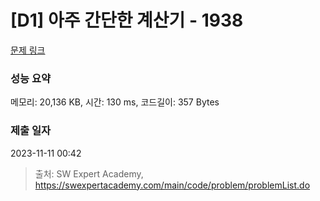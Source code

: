 # [D1] 아주 간단한 계산기 - 1938 

[문제 링크](https://swexpertacademy.com/main/code/problem/problemDetail.do?contestProbId=AV5PjsYKAMIDFAUq) 

### 성능 요약

메모리: 20,136 KB, 시간: 130 ms, 코드길이: 357 Bytes

### 제출 일자

2023-11-11 00:42



> 출처: SW Expert Academy, https://swexpertacademy.com/main/code/problem/problemList.do